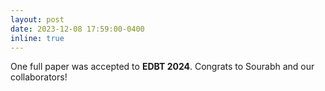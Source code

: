 ```yaml
---
layout: post
date: 2023-12-08 17:59:00-0400
inline: true
---
```


One full paper was accepted to **EDBT 2024**. Congrats to Sourabh and our collaborators!
